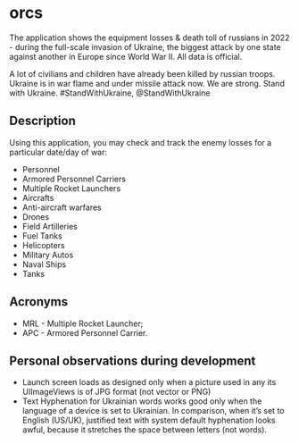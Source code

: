 # orcs

The application shows the equipment losses & death toll of russians in 2022 - during the full-scale invasion of Ukraine, the biggest attack by one state against another in Europe since World War II. All data is official. 

A lot of civilians and children have already been killed by russian troops. Ukraine is in war flame and under missile attack now. We are strong. Stand with Ukraine. #StandWithUkraine, @StandWithUkraine

## Description

Using this application, you may check and track the enemy losses for a particular date/day of war:

* Personnel
* Armored Personnel Carriers
* Multiple Rocket Launchers
* Aircrafts
* Anti-aircraft warfares
* Drones
* Field Artilleries
* Fuel Tanks
* Helicopters
* Military Autos
* Naval Ships
* Tanks

## Acronyms

* MRL - Multiple Rocket Launcher;
* APC - Armored Personnel Carrier.


## Personal observations during development

* Launch screen loads as designed only when a picture used in any its UIImageViews is of JPG format (not vector or PNG)
* Text Hyphenation for Ukrainian words works good only when the language of a device is set to Ukrainian. In comparison, when it’s set to English (US/UK), justified text with system default hyphenation looks awful, because it stretches the space between letters (not words).
